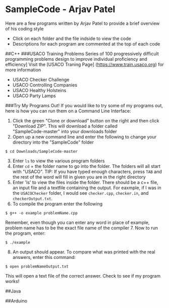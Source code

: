 # SampleCode - Arjav Patel
Here are a few programs written by Arjav Patel to provide a brief overview of his coding style
- Click on each folder and the file indside to view the code
- Descriptions for each program are commented at the top of each code


##C++
###USACO Training Problems
Series of 100 progressively difficult programming problems design to improve individual proficiency and efficiency]
Visit the [USACO Traning Page] (https://www.train.usaco.org) for more information

- USACO Checker Challenge
- USACO Controlling Companies
- USACO Healthy Holsteins
- USACO Party Lamps

###Try My Programs Out!
If you would like to try some of my programs out, here is how you can run them on a Command Line Interface:

1. Click the green "Clone or download" button on the right and then click "Download ZIP". This will download a folder called    
   "SampleCode-master" into your downloads folder
2. Open up a new command line and enter the following to change your directory into the "SampleCode" folder
```
$ cd Downloads/SampleCode-master
```
3. Enter `ls` to view the various program folders
4. Enter `cd` + the folder name to go into the folder. The folders will all start with "USACO".
   TIP: If you have typed enough characters, press `TAB` and the rest of the word will fill in given you are in the right 
   directory
5. Enter 'ls' to view the files inside the folder. There should be a c++ file, an input file and a textfile containing the 
   output. For eaxmple, if I was in the `USACOChecker` folder, I would see `checker.cpp`, `checker.in`, and 
   `checkerOutput.txt`.
6. To compile the program enter the following
```
$ g++ -o example problemName.cpp
```
   Remember, even though you can enter any word in place of example, problem name has to be the exact file name of the 
   compiler
7. Now to run the program, enter:
```
$ ./example
```
8. An output should appear. To compare what was printed with the real answers, enter this command:
```
$ open problemNameOutput.txt
```
   This will open a text file of the correct answer. Check to see if my program works!


##Java


##Arduino


